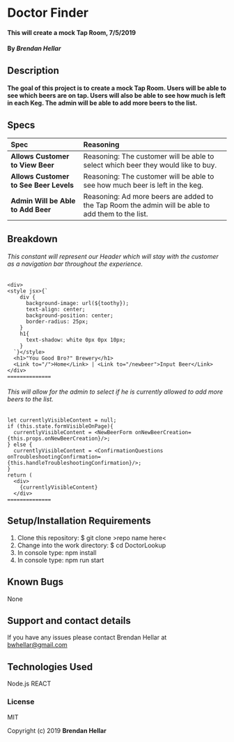 # Doctor Finder
#### This will create a mock Tap Room, 7/5/2019


#### By _**Brendan Hellar**_

## Description


#### The goal of this project is to create a mock Tap Room.  Users will be able to see which beers are on tap.  Users will also be able to see how much is left in each Keg.  The admin will be able to add more beers to the list.

## Specs
| Spec | Reasoning |
| :-------------   | :----------- |
| **Allows Customer to View Beer** | Reasoning: The customer will be able to select which beer they would like to buy. |
| **Allows Customer to See Beer Levels** | Reasoning: The customer will be able to see how much beer is left in the keg. |
| **Admin Will be Able to Add Beer** | Reasoning: Ad more beers are added to the Tap Room the admin will be able to add them to the list. |

## Breakdown
###### This constant will represent our Header which will stay with the customer as a navigation bar throughout the experience.
```
<div>
<style jsx>{`
    div {
      background-image: url(${toothy});
      text-align: center;
      background-position: center;
      border-radius: 25px;
    }
    h1{
      text-shadow: white 0px 0px 10px;
    }
  `}</style>
  <h1>"You Good Bro?" Brewery</h1>
  <Link to="/">Home</Link> | <Link to="/newbeer">Input Beer</Link>
</div>
==============
```
###### This will allow for the admin to select if he is currently allowed to add more beers to the list.
```
let currentlyVisibleContent = null;
if (this.state.formVisibleOnPage){
  currentlyVisibleContent = <NewBeerForm onNewBeerCreation={this.props.onNewBeerCreation}/>;
} else {
  currentlyVisibleContent = <ConfirmationQuestions onTroubleshootingConfirmation={this.handleTroubleshootingConfirmation}/>;
}
return (
  <div>
    {currentlyVisibleContent}
  </div>
==============
```


## Setup/Installation Requirements

1. Clone this repository: $ git clone >repo name here<
2. Change into the work directory: $ cd DoctorLookup
3. In console type: npm install
4. In console type: npm run start



## Known Bugs

None

## Support and contact details

If you have any issues please contact Brendan Hellar at bwhellar@gmail.com

## Technologies Used

Node.js
REACT

### License

MIT

Copyright (c) 2019 **Brendan Hellar**
